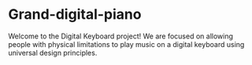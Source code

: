 # Grand-digital-piano
Welcome to the Digital Keyboard project! We are focused on allowing people with physical limitations to play music on a digital keyboard using universal design principles.
